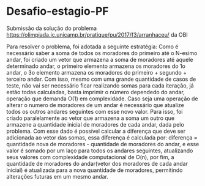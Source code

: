 # Desafio-estagio-PF
Submissão da solução do problema https://olimpiada.ic.unicamp.br/pratique/pu/2017/f3/arranhaceu/ da OBI

Para resolver o problema, foi adotada a seguinte estratégia:
Como é necessário saber a soma de todos os moradores do primeiro até o N-esimo andar, foi criado um vetor que armazena a soma de moradores até aquele determinado andar, o primeiro elemento armazena os moradores do 1o andar, o 3o elemento armazena os moradores do primeiro + segundo + terceiro andar. Com isso, mesmo com uma grande quantidade de casos de teste, não vai ser necessário ficar realizando somas para cada iteração, já estão todas calculadas, basta imprimir o número dependedo do andar, operação que demanda O(1) em complexidade.
Caso seja uma operação de alterar o numero de  moradores de um andar é necessário que atualize todos os outros andares seguintes com esse novo valor. Para isso, foi criado paralelamente ao vetor que armazena a soma um outro que armazene a quantidade inicial de moradores de cada andar, dada pelo problema. Com esse dado é possível calcular a diferença que deve ser adicionada ao vetor das somas, essa diferença é calculada por: diferença = quantidade nova de moradores - quantidade de moradores do andar, e esse valor é somado por um laço para todos os andares seguintes, atualizando seus valores com complexidade computacional de O(n), por fim, a quantidade de moradores do andar(vetor dos moradores de cada andar inicial) é atualizada para a nova quantidade de moradores, permitindo alterações futuras em um mesmo andar.

